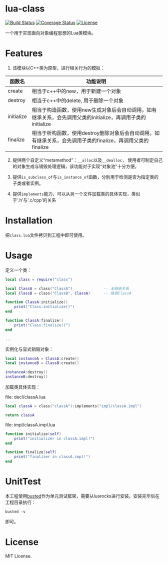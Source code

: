 # lua-class

[![Build Status](https://travis-ci.org/VyronLee/class.lua.svg?branch=master)](https://travis-ci.org/VyronLee/class.lua)
[![Coverage Status](https://coveralls.io/repos/github/VyronLee/class.lua/badge.svg?branch=master)](https://coveralls.io/github/VyronLee/class.lua?branch=master)
[![License](http://img.shields.io/badge/Licence-MIT-brightgreen.svg)](LICENSE)

一个用于实现面向对象编程思想的Lua类模块。

# Features

1. 该模块以C++类为原型，进行相关行为的模拟：

|   函数名  |     功能说明       |
|-----------|--------------------|
| create    | 相当于c++中的new，用于新建一个对象|
| destroy   | 相当于c++中的delete, 用于删除一个对象|
| initialize| 相当于构造函数，使用new生成对象后会自动调用。如有继承关系，会先调用父类的initialize，再调用子类的initialize|
| finalize|相当于析构函数，使用destroy删除对象后会自动调用。如有继承关系，会先调用子类的finalize，再调用父类的finalize|

2. 提供两个自定义“metamethod”：`__alloc`以及`__dealloc`，
使用者可制定自己的对象生成与销毁处理逻辑，该功能对于实现“对象池”十分方便。

3. 提供`is_subclass_of`与`is_instance_of`函数，分别用于检测是否为指定类的子类或者实例。

4. 提供`implements`能力，可以从另一个文件加载类的具体实现，类似于'.h'与'.c/cpp'的关系

# Installation

把`class.lua`文件拷贝到工程中即可使用。

# Usage

定义一个类：

``` lua
local class = require("class")

local ClassA = class("ClassA")              -- 无继承关系
local ClassB = class("ClassB", ClassA)      -- 继承ClassA

function ClassA:initialize()
    print("Class:initialize()")
end

function ClassA:finalize()
    print("Class:finalize()")
end

...

```

实例化与显式销毁对象：

``` lua
local instanceA = ClassA:create()
local instanceB = ClassB:create()

instanceA:destroy()
instanceB:destroy()
```

加载类具体实现：

file: decl/classA.lua

``` lua
local classA = class("classA"):implements("impl/classA.impl")

return classA
```

file: impl/classA.impl.lua

``` lua
function initialize(self)
    print("initializer in classA.impl!")
end

function finalize(self)
    print("finalizer in classA.impl!")
end

```

# UnitTest

本工程使用[busted](http://olivinelabs.com/busted/)作为单元测试框架，需要从luarocks进行安装。安装完毕后在工程目录执行：

``` shell
busted -v
```

即可。

# License

MIT License.


